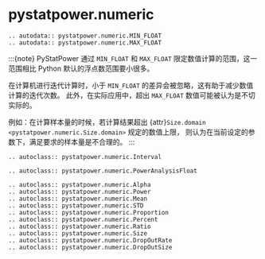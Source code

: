 # pystatpower.numeric

```{eval-rst}
.. autodata:: pystatpower.numeric.MIN_FLOAT
.. autodata:: pystatpower.numeric.MAX_FLOAT
```

:::{note}
PyStatPower 通过 `MIN_FLOAT` 和 `MAX_FLOAT` 限定数值计算的范围，这一范围相比 Python 默认的浮点数范围要小很多。

在计算机进行迭代计算时，小于 `MIN_FLOAT` 的差异会被忽略，这有助于减少数值计算的迭代次数。
此外，在实际应用中，超出 `MAX_FLOAT` 数值可能被认为是不切实际的。

例如：在计算样本量的时候，若计算结果超出 {attr}`Size.domain <pystatpower.numeric.Size.domain>` 规定的数值上限，
则认为在当前设定的参数下，满足要求的样本量是不合理的。
:::

```{eval-rst}
.. autoclass:: pystatpower.numeric.Interval
```

```{eval-rst}
.. autoclass:: pystatpower.numeric.PowerAnalysisFloat
```

```{eval-rst}
.. autoclass:: pystatpower.numeric.Alpha
.. autoclass:: pystatpower.numeric.Power
.. autoclass:: pystatpower.numeric.Mean
.. autoclass:: pystatpower.numeric.STD
.. autoclass:: pystatpower.numeric.Proportion
.. autoclass:: pystatpower.numeric.Percent
.. autoclass:: pystatpower.numeric.Ratio
.. autoclass:: pystatpower.numeric.Size
.. autoclass:: pystatpower.numeric.DropOutRate
.. autoclass:: pystatpower.numeric.DropOutSize
```
